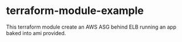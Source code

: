 # terraform-module-example
This terraform module create an AWS ASG behind ELB running an app baked into ami provided.
